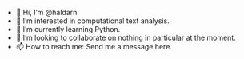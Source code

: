 - 👋 Hi, I’m @haldarn
- 👀 I’m interested in computational text analysis.
- 🌱 I’m currently learning Python.
- 💞️ I’m looking to collaborate on nothing in particular at the moment.
- 📫 How to reach me: Send me a message here.

<!---
haldarn/haldarn is a ✨ special ✨ repository because its `README.md` (this file) appears on your GitHub profile.
You can click the Preview link to take a look at your changes.
--->
